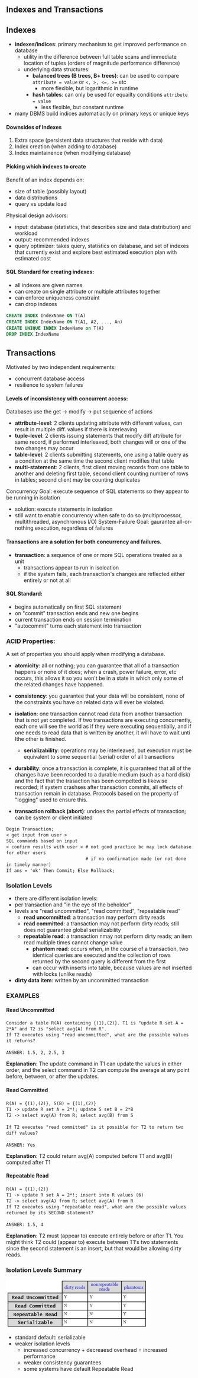 
## Indexes and Transactions
## Indexes
- **indexes/indices**: primary mechanism to get improved performance on database
  - utility in the difference between full table scans and immediate location of tuples (orders of magnitude performance difference)
  - underlying data structures: 
    - **balanced trees (B trees, B+ trees)**: can be used to compare ```attribute = value``` or ```<, >, <=, >=``` etc
      - more flexible, but logarithmic in runtime
    - **hash tables**: can only be used for equailty conditions ```attribute = value```
      - less flexible, but constant runtime
- many DBMS build indices automatiaclly on primary keys or unique keys

#### Downsides of Indexes
1. Extra space (persistent data structures that reside with data)
2. Index creation (when adding to database)
3. Index maintainence (when modifying database) 

#### Picking which indexes to create
Benefit of an index depends on:
- size of table (possibly layout)
- data distributions
- query vs update load 

Physical design advisors:
- input: database (statistics, that describes size and data distribution) and workload
- output: recommended indexes
- query optimizer: takes query, statistics on database, and set of indexes that currently exist and explore best estimated execution plan with estimated cost

#### SQL Standard for creating indexes:
- all indexes are given names
- can create on single attribute or multiple attributes together
- can enforce uniqueness constraint 
- can drop indexes

```sql
CREATE INDEX IndexName ON T(A)
CREATE INDEX IndexName ON T(A1, A2, ..., An)
CREATE UNIQUE INDEX IndexName on T(A)
DROP INDEX IndexName
```

## Transactions
Motivated by two independent requirements:
- concurrent database access
- resilience to system failures

#### Levels of inconsistency with concurrent access: 
Databases use the get -> modify -> put sequence of actions
- **attribute-level**: 2 clients updating attribute with different values, can result in multiple diff. values if there is interleaving 
- **tuple-level**: 2 clients issuing statements that modify diff attribute for same record, if performed interleaved, both changes will or one of the two changes may occur 
- **table-level**: 2 clients submitting statements, one using a table query as a condition at the same time the second client modifies that table
- **multi-statement**: 2 clients, first client moving records from one table to another and deleting first table, second client counting number of rows in tables; second client may be counting duplicates

Concurrency Goal: execute sequence of SQL statements so they appear to be running in isolation 
- solution: execute statements in isolation
- still want to enable concurrency when safe to do so (multiprocessor, multithreaded, asynchronous I/O)
System-Failure Goal: gaurantee all-or-nothing execution, regardless of failures


#### Transactions are a solution for both concurrency and failures. 
- **transaction**: a sequence of one or more SQL operations treated as a unit
  - transactions appear to run in isoloation
  - if the system fails, each transaction's changes are reflected either entirely or not at all
  
#### SQL Standard:
- begins automatically on first SQL statement
- on "commit" transaction ends and new one begins
- current transaction ends on session termination
- "autocommit" turns each statement into transaction

### ACID Properties:
A set of properties you should apply when modifying a database. 
- **atomicity**: all or nothing; you can guarantee that all of a transaction happens or none of it does; when a crash, power failure, error, etc occurs, this allows it so you won't be in a state in which only some of the related changes have happened.
- **consistency**: you guarantee that your data will be consistent, none of the constraints you have on related data will ever be violated.
- **isolation**: one transaction cannot read data from another transaction that is not yet completed. If two transactions are executing concurrently, each one will see the world as if they were executing sequentially, and if one needs to read data that is written by another, it will have to wait unti lthe other is finished.
  - **serializability**: operations may be interleaved, but execution must be equivalent to some sequential (serial) order of all transactions 
- **durability**: once a transaction is complete, it is guaranteed that all of the changes have been recorded to a durable medium (such as a hard disk) and the fact that the trasaction has been compelted is likewise recorded; if system crashses after transaction commits, all effects of transaction remain in database. Protocols based on the property of "logging" used to ensure this. 


- **transaction rollback (abort)**: undoes the partial effects of transaction; can be system or client initiated
```
Begin Transaction;
< get input from user >
SQL commands based on input
< confirm results with user > # not good practice bc may lock database for other users
                              # if no confirmation made (or not done in timely manner)
If ans = 'ok' Then Commit; Else Rollback;
```
### Isolation Levels
- there are different isolation levels:
- per transaction and "in the eye of the beholder" 
- levels are "read uncommitted", "read committed", "repeatable read"
  - **read uncommitted**: a transaction may perform dirty reads
  - **read committed**: a transaction may not perform dirty reads; still does not guarantee global serializability 
  - **repeatable read**: a transaction nmay not perform dirty reads; an item read multiple times cannot change value
    - **phantom read**: occurs when, in the course of a transaction, two identical queries are executed and the collection of rows returned by the second query is different from the first
    - can occur with inserts into table, because values are not inserted with locks (unlike reads) 
- **dirty data item**: written by an uncommitted transaction 

### EXAMPLES

#### Read Uncommitted
```
Consider a table R(A) containing {(1),(2)}. T1 is "update R set A = 2*A" and T2 is "select avg(A) from R". 
If T2 executes using "read uncommitted", what are the possible values it returns?

ANSWER: 1.5, 2, 2.5, 3
```

**Explanation**: The update command in T1 can update the values in either order, and the select command in T2 can compute the average at any point before, between, or after the updates.

#### Read Committed
```
R(A) = {(1),(2)}, S(B) = {(1),(2)}
T1 -> update R set A = 2*!; update S set B = 2*B
T2 -> select avg(A) from R; select avg(B) from S

If T2 executes "read committed" is it possible for T2 to return two diff values?

ANSWER: Yes
```

**Explanation**: T2 could return avg(A) computed before T1 and avg(B) computed after T1

#### Repeatable Read
```
R(A) = {(1),(2)}
T1 -> update R set A = 2*!; insert into R values (6)
T2 -> select avg(A) from R; select avg(A) from R
If T2 executes using "repeatable read", what are the possible values returned by its SECOND statement?

ANSWER: 1.5, 4
```
**Explanation**: T2 must (appear to) execute entirely before or after T1. You might think T2 could (appear to) execute between T1's two statements since the second statement is an insert, but that would be allowing dirty reads.

### Isolation Levels Summary
![alt text](https://github.com/janessatran/til/blob/master/Databases/img/isolation_levels.PNG)

- standard default: serializable
- weaker isolation levels
  - increased concurrency + decreaesd overhead = increased performance
  - weaker consistency guarantees
  - some systems have default Repeatable Read
